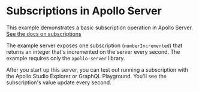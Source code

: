 # Subscriptions in Apollo Server

This example demonstrates a basic subscription operation in Apollo Server. [See the docs on subscriptions](https://www.apollographql.com/docs/apollo-server/data/subscriptions)

The example server exposes one subscription (`numberIncremented`) that returns an integer that's incremented on the server every second. The example requires only the `apollo-server` library.

After you start up this server, you can test out running a subscription with the Apollo Studio Explorer or GraphQL Playground. You'll see the subscription's value update every second.
